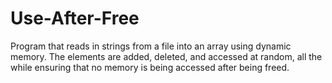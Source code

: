 # Use-After-Free
Program that reads in strings from a file into an array using dynamic memory. The elements are added, deleted, and accessed at random, all the while ensuring that no memory is being accessed after being freed.
